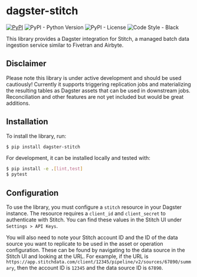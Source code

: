 # dagster-stitch

[![PyPI](https://img.shields.io/pypi/v/dagster-stitch?color=gr)](https://pypi.org/project/dagster-stitch/#description)
![PyPI - Python Version](https://img.shields.io/badge/dynamic/json?query=info.requires_python&label=python&url=https%3A%2F%2Fpypi.org%2Fpypi%2Fdagster-stitch%2Fjson)
![PyPI - License](https://img.shields.io/pypi/l/dagster-stitch)
![Code Style - Black](https://img.shields.io/badge/code%20style-black-black)

This library provides a Dagster integration for Stitch, a managed batch data ingestion service similar to Fivetran and Airbyte.

## Disclaimer

Please note this library is under active development and should be used cautiously! Currently it supports triggering replication jobs and materializing the resulting tables as Dagster assets that can be used in downstream jobs. Reconciliation and other features are not yet included but would be great additions.

## Installation

To install the library, run:

```bash
$ pip install dagster-stitch
```

For development, it can be installed locally and tested with:

```bash
$ pip install -e .[lint,test]
$ pytest
```

## Configuration

To use the library, you must configure a `stitch` resource in your Dagster instance. The resource requires a `client_id` and `client_secret` to authenticate with Stitch. You can find these values in the Stitch UI under `Settings > API Keys`.

You will also need to note your Stitch account ID and the ID of the data source you want to replicate to be used in the asset or operation configuration. These can be found by navigating to the data source in the Stitch UI and looking at the URL. For example, if the URL is `https://app.stitchdata.com/client/12345/pipeline/v2/sources/67890/summary`, then the account ID is `12345` and the data source ID is `67890`.
